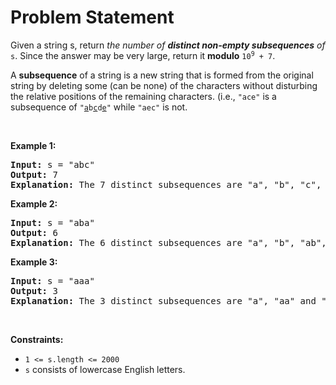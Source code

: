 # Problem Statement

<p>Given a string s, return <em>the number of <strong>distinct non-empty subsequences</strong> of</em> <code>s</code>. Since the answer may be very large, return it <strong>modulo</strong> <code>10<sup>9</sup> + 7</code>.</p>
A <strong>subsequence</strong> of a string is a new string that is formed from the original string by deleting some (can be none) of the characters without disturbing the relative positions of the remaining characters. (i.e., <code>&quot;ace&quot;</code> is a subsequence of <code>&quot;<u>a</u>b<u>c</u>d<u>e</u>&quot;</code> while <code>&quot;aec&quot;</code> is not.
<p>&nbsp;</p>
<p><strong>Example 1:</strong></p>

<pre>
<strong>Input:</strong> s = &quot;abc&quot;
<strong>Output:</strong> 7
<strong>Explanation:</strong> The 7 distinct subsequences are &quot;a&quot;, &quot;b&quot;, &quot;c&quot;, &quot;ab&quot;, &quot;ac&quot;, &quot;bc&quot;, and &quot;abc&quot;.
</pre>

<p><strong>Example 2:</strong></p>

<pre>
<strong>Input:</strong> s = &quot;aba&quot;
<strong>Output:</strong> 6
<strong>Explanation:</strong> The 6 distinct subsequences are &quot;a&quot;, &quot;b&quot;, &quot;ab&quot;, &quot;aa&quot;, &quot;ba&quot;, and &quot;aba&quot;.
</pre>

<p><strong>Example 3:</strong></p>

<pre>
<strong>Input:</strong> s = &quot;aaa&quot;
<strong>Output:</strong> 3
<strong>Explanation:</strong> The 3 distinct subsequences are &quot;a&quot;, &quot;aa&quot; and &quot;aaa&quot;.
</pre>

<p>&nbsp;</p>
<p><strong>Constraints:</strong></p>

<ul>
	<li><code>1 &lt;= s.length &lt;= 2000</code></li>
	<li><code>s</code> consists of lowercase English letters.</li>
</ul>
